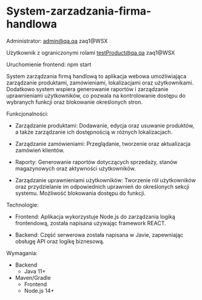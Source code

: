 # System-zarzadzania-firma-handlowa
Administrator:
 admin@qa.qa
 zaq1@WSX
 
Użytkownik z ograniczonymi rolami
 testProduct@qa.qa
 zaq1@WSX

Uruchomienie frontend:
 npm start

System zarządzania firmą handlową to aplikacja webowa umożliwiająca zarządzanie produktami, zamówieniami, lokalizacjami oraz użytkownikami.
Dodatkowo system wspiera generowanie raportów i zarządzanie uprawnieniami użytkowników, co pozwala na kontrolowanie dostępu do wybranych funkcji oraz blokowanie określonych stron.

Funkcjonalności:

  * Zarządzanie produktami: Dodawanie, edycja oraz usuwanie produktów, a także zarządzanie ich dostępnością w różnych lokalizacjach.

  * Zarządzanie zamówieniami: Przeglądanie, tworzenie oraz aktualizacja zamówień klientów.
  
  * Raporty: Generowanie raportów dotyczących sprzedaży, stanów magazynowych oraz aktywności użytkowników.
  
  * Zarządzanie uprawnieniami użytkowników: Tworzenie ról użytkowników oraz przydzielanie im odpowiednich uprawnień do określonych sekcji systemu. Możliwość blokowania dostępu do funkcji.

Technologie:

  * Frontend: Aplikacja wykorzystuje Node.js do zarządzania logiką frontendową, została napisana używając framework REACT.
 
  * Backend: Część serwerowa została napisana w Javie, zapewniając obsługę API oraz logikę biznesową.


Wymagania:
  * Backend
    * Java 11+
 *  Maven/Gradle
    * Frontend
    * Node.js 14+
